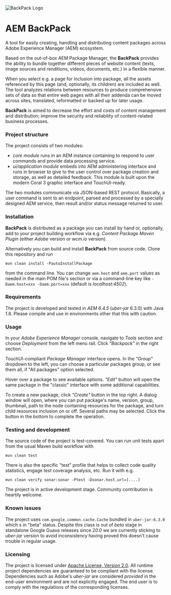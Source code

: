 ![BackPack Logo](https://gitlab.exadel.com/EDMTP/backpack/raw/dev/ui.apps/src/main/content/jcr_root/apps/backpack/assets/backpack_full.png)

# AEM BackPack

A tool for easily creating, handling and distributing content packages across Adobe Experience Manager (AEM) ecosystem.

Based on the out-of-box AEM Package Manager, the **BackPack** provides the ability to bundle together different pieces of website content (texts, image sources and renditions, videos, documents, etc.) in a flexible manner.

When you select e.g. a page for inclusion into package, all the assets referenced by this page (and, optionally, its children) are included as well. The tool analyzes relations between resources to produce comprehensive sets of data so that entire web pages with all their addenda can be moved across sites, translated, reformatted or backed up for later usage.

**BackPack** is aimed to decrease the effort and costs of content management and distribution; improve the security and reliability
  of content-related business processes.

### Project structure

The project consists of two modules: 

* *core module* runs in an AEM instance containing to respond to user commands and provide data processing service.
* *ui/application module* embeds into AEM administering interface and runs in browser to give to the user control over package creation and storage, as well as detailed feedback. This module is built upon the modern Coral 3 graphic interface and TouchUI-ready.

The two modules communicate via JSON-based REST protocol. Basically, a user command is sent to an endpoint, parsed and processed by a specially designed AEM service, then result and/or status message returned to user.

### Installation

**BackPack** is distributed as a package you can install by hand or, optionally, add to your project building workflow via e.g. *Content Package Maven Plugin* (either *Adobe* version or *wcm.io* version).

Alternatively you can build and install **BackPack** from source code. Clone this repository and run

    mvn clean install -PautoInstallPackage
    
from the command line. You can change `aem.host` and `aem.port` values as needed in the main POM file's <properties> section or via a command-line key like `-Daem.host=xxx -Daem.port=xxx` (default is *localhost:4502*).


### Requirements

The project is developed and tested in *AEM 6.4.5* (*uber-jar* 6.3.0) with Java 1.8. Please compile and use in environments other that this with caution.

### Usage

In your _Adobe Experience Manager_ console, navigate to _Tools_ section and choose _Deployment_ from the left menu rail. Click _"Backpack"_ in the right section.

TouchUI-compliant *Package Manager* interface opens. In the _"Group"_ dropdown to the left, you can choose a particular packages group, or see them all, if "All packages" option selected.

Hover over a package to see available options. _"Edit"_ button will open the same package in the "classic" interface with some additional capabilities.

To create a new package, click _"Create"_ button in the top right. A dialog window will open, where you can put package's name, version, group, thumbnail, path to the node containing resources for the package, and turn child resources inclusion on or off. Several paths may be selected. Click the button in the bottom to complete the operation.

### Testing and development

The source code of the project is test-covered. You can run unit tests apart from the usual Maven build workflow with

    mvn clean test

There is also the specific "test" profile that helps to collect code quality statistics, engage test coverage analysis, etc. Run it with e.g.

    mvn clean verify sonar:sonar -Ptest -Dsonar.host.url=[....]
    
The project is in active development stage. Community contribution is heartily welcome.

### Known issues

The project uses `com.google.common.cache.Cache` bundled in `uber-jar-6.3.0` which s in "beta" status. Despite this class is out of *beta* stage in standalone Google Guava releases since *20.0* we are currently sticking to *uber-jar* version to avoid inconsistency having proved this doesn't cause trouble in regular usage.

### Licensing

The project is licensed under [Apache License, Version 2.0](LICENSE). All runtime project dependencies are guaranteed to be compliant with the license. Dependencies such as Adobe's *uber-jar* are considered *provided* in the end-user environment and are not explicitly engaged. The end user is to comply with the regulations of the corresponding licenses. 
